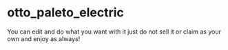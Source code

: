 # otto_paleto_electric
You can edit and do what you want with it just do not sell it or claim as your own and enjoy as always!
